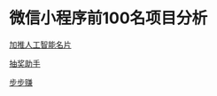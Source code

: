 # 微信小程序前100名项目分析

[加推人工智能名片](https://github.com/vinci-chen/project-analysis/blob/master/%E5%8A%A0%E6%8E%A8%E4%BA%BA%E5%B7%A5%E6%99%BA%E8%83%BD%E5%90%8D%E7%89%87.pdf)

[抽奖助手](https://github.com/vinci-chen/project-analysis/blob/master/%E6%8A%BD%E5%A5%96%E5%8A%A9%E6%89%8B.pdf)

[步步赚](https://github.com/vinci-chen/project-analysis/blob/master/%E6%AD%A5%E6%AD%A5%E8%B5%9A.pdf)
